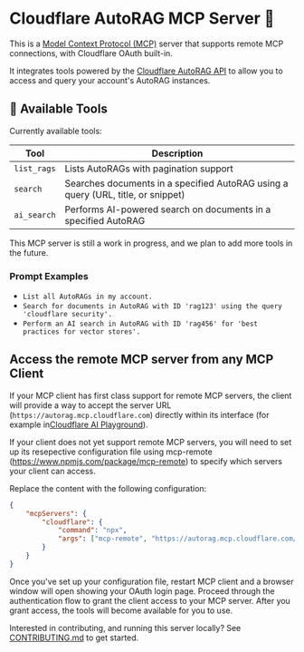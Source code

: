 # Cloudflare AutoRAG MCP Server 📡

This is a [Model Context Protocol (MCP)](https://modelcontextprotocol.io/introduction) server that supports remote MCP
connections, with Cloudflare OAuth built-in.

It integrates tools powered by the [Cloudflare AutoRAG API](https://developers.cloudflare.com/autorag/) to allow you to access and query your account's AutoRAG instances.

## 🔨 Available Tools

Currently available tools:

| **Tool**    | **Description**                                                                  |
| ----------- | -------------------------------------------------------------------------------- |
| `list_rags` | Lists AutoRAGs with pagination support                                           |
| `search`    | Searches documents in a specified AutoRAG using a query (URL, title, or snippet) |
| `ai_search` | Performs AI-powered search on documents in a specified AutoRAG                   |

This MCP server is still a work in progress, and we plan to add more tools in the future.

### Prompt Examples

- `List all AutoRAGs in my account.`
- `Search for documents in AutoRAG with ID 'rag123' using the query 'cloudflare security'.`
- `Perform an AI search in AutoRAG with ID 'rag456' for 'best practices for vector stores'.`

## Access the remote MCP server from any MCP Client

If your MCP client has first class support for remote MCP servers, the client will provide a way to accept the server URL (`https://autorag.mcp.cloudflare.com`) directly within its interface (for example in[Cloudflare AI Playground](https://playground.ai.cloudflare.com/)).

If your client does not yet support remote MCP servers, you will need to set up its resepective configuration file using mcp-remote (https://www.npmjs.com/package/mcp-remote) to specify which servers your client can access.

Replace the content with the following configuration:

```json
{
	"mcpServers": {
		"cloudflare": {
			"command": "npx",
			"args": ["mcp-remote", "https://autorag.mcp.cloudflare.com/sse"]
		}
	}
}
```

Once you've set up your configuration file, restart MCP client and a browser window will open showing your OAuth login page. Proceed through the authentication flow to grant the client access to your MCP server. After you grant access, the tools will become available for you to use.

Interested in contributing, and running this server locally? See [CONTRIBUTING.md](CONTRIBUTING.md) to get started.
